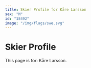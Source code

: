 ```yaml
---
title: Skier Profile for Kåre Larsson
sex: "M"
id: "18492"
image: "/img/flags/swe.svg" 
---
```


# Skier Profile

This page is for: Kåre Larsson.
    